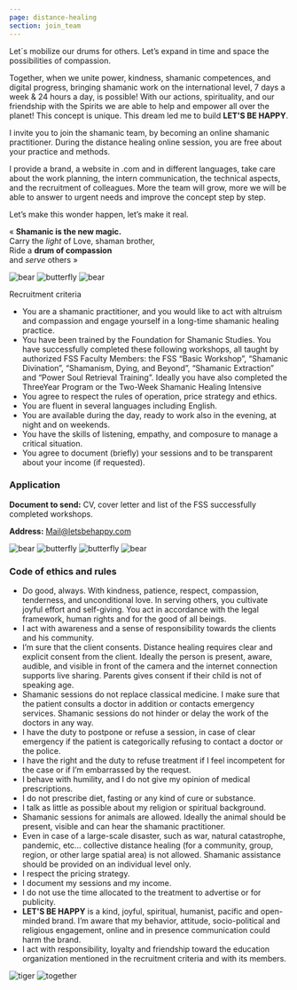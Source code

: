 ```yaml
---
page: distance-healing
section: join_team
---
```

Let´s mobilize our drums for others. Let’s expand in time and space the possibilities of compassion.

Together, when we unite power, kindness, shamanic competences, and digital progress, bringing
shamanic work on the international level, 7 days a week & 24 hours a day, is possible! 
With our actions, spirituality, and our friendship with the Spirits we are able to help and empower
all over the planet! This concept is unique. This dream led me to build <span class="pink">**LET'S BE HAPPY**</span>.

I invite you to join the shamanic team, by becoming an online shamanic practitioner. During the
distance healing online session, you are free about your practice and methods.

I provide a brand, a website in .com and in different languages, take care about the work planning,
the intern communication, the technical aspects, and the recruitment of colleagues. More the team
will grow, more we will be able to answer to urgent needs and improve the concept step by step.

Let’s make this wonder happen, let’s make it real. 

<p class="featured_text">
« <b>Shamanic is the new magic.</b><br>
Carry the <i>light</i> of Love, shaman brother,<br>
Ride a <b>drum of compassion</b><br>
and <i>serve</i> others »
</p>
<div class="featured_img">
  <img src="images/g1.png" alt="bear" width="auto"/>
  <img src="images/g2.png" alt="butterfly" width="auto"/>
  <img src="images/g3.png" alt="bear" width="auto"/>
</div>
 
Recruitment criteria
-  You are a shamanic practitioner, and you would like to act with altruism and compassion and engage yourself in a long-time shamanic healing practice.
-  You have been trained by the Foundation for Shamanic Studies. You have successfully completed these following workshops, all taught by authorized FSS Faculty Members: the FSS “Basic Workshop”, “Shamanic Divination”, “Shamanism, Dying, and Beyond”, “Shamanic Extraction” and “Power Soul Retrieval Training”. Ideally you have also completed the ThreeYear Program or the Two-Week Shamanic Healing Intensive
-  You agree to respect the rules of operation, price strategy and ethics.
-  You are fluent in several languages including English.
-  You are available during the day, ready to work also in the evening, at night and on weekends.
-  You have the skills of listening, empathy, and composure to manage a critical situation.
-  You agree to document (briefly) your sessions and to be transparent about your income (if requested).

### Application

**Document to send:** CV, cover letter and list of the FSS successfully completed workshops.

**Address:** Mail@letsbehappy.com

<div class="application_img">
  <img class="img-1" src="images/h13.png" alt="bear" width="auto"/>
  <img class="img-2" src="images/h2.png" alt="butterfly" width="auto"/>
  <img class="img-3" src="images/h31.png" alt="butterfly" width="auto"/>
  <img class="img-4" src="images/h4.png" alt="bear" width="auto"/>
</div>

### Code of ethics and rules

* Do good, always. With kindness, patience, respect, compassion, tenderness, and unconditional love. In serving others, you cultivate joyful effort and self-giving. You act in accordance with the legal framework, human rights and for the good of all beings.
* I act with awareness and a sense of responsibility towards the clients and his community.
* I’m sure that the client consents. Distance healing requires clear and explicit consent from the client. Ideally the person is present, aware, audible, and visible in front of the camera and the internet connection supports live sharing. Parents gives consent if their child is not of speaking age.
* Shamanic sessions do not replace classical medicine. I make sure that the patient consults a doctor in addition or contacts emergency services. Shamanic sessions do not hinder or delay the work of the doctors in any way.
* I have the duty to postpone or refuse a session, in case of clear emergency if the patient is categorically refusing to contact a doctor or the police.
* I have the right and the duty to refuse treatment if I feel incompetent for the case or if I’m embarrassed by the request.
* I behave with humility, and I do not give my opinion of medical prescriptions.
* I do not prescribe diet, fasting or any kind of cure or substance.
* I talk as little as possible about my religion or spiritual background. 
* Shamanic sessions for animals are allowed. Ideally the animal should be present, visible and can hear the shamanic practitioner.
* Even in case of a large-scale disaster, such as war, natural catastrophe, pandemic, etc… collective distance healing (for a community, group, region, or other large spatial area) is not allowed. Shamanic assistance should be provided on an individual level only.
* I respect the pricing strategy.
* I document my sessions and my income.
* I do not use the time allocated to the treatment to advertise or for publicity.
* <span class="pink">**LET'S BE HAPPY**</span> is a kind, joyful, spiritual, humanist, pacific and open-minded brand. I’m aware that my behavior, attitude, socio-political and religious engagement, online and in presence communication could harm the brand. 
* I act with responsibility, loyalty and friendship toward the education organization mentioned in the recruitment criteria and with its members.

<div class="rules_img">
  <img src="images/j3.png" alt="tiger" width="auto"/>
  <img src="images/j2.png" alt="together" width="auto"/>
</div>